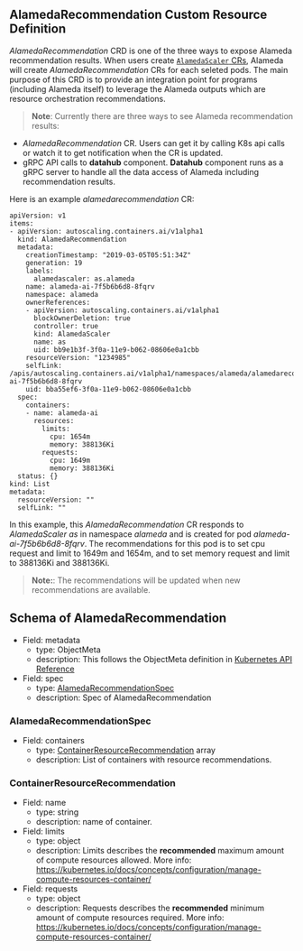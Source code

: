 ## AlamedaRecommendation Custom Resource Definition

_AlamedaRecommendation_ CRD is one of the three ways to expose Alameda recommendation results. When users create [`AlamedaScaler` CRs](./crd_alamedascaler.md), Alameda will create _AlamedaRecommendation_ CRs for each seleted pods. The main purpose of this CRD is to provide an integration point for programs (including Alameda itself) to leverage the Alameda outputs which are resource orchestration recommendations.

> **Note**: Currently there are three ways to see Alameda recommendation results:
- _AlamedaRecommendation_ CR. Users can get it by calling K8s api calls or watch it to get notification when the CR is updated.
- gRPC API calls to **datahub** component. **Datahub** component runs as a gRPC server to handle all the data access of Alameda including recommendation results.

Here is an example _alamedarecommendation_ CR:

```
apiVersion: v1
items:
- apiVersion: autoscaling.containers.ai/v1alpha1
  kind: AlamedaRecommendation
  metadata:
    creationTimestamp: "2019-03-05T05:51:34Z"
    generation: 19
    labels:
      alamedascaler: as.alameda
    name: alameda-ai-7f5b6b6d8-8fqrv
    namespace: alameda
    ownerReferences:
    - apiVersion: autoscaling.containers.ai/v1alpha1
      blockOwnerDeletion: true
      controller: true
      kind: AlamedaScaler
      name: as
      uid: bb9e1b3f-3f0a-11e9-b062-08606e0a1cbb
    resourceVersion: "1234985"
    selfLink: /apis/autoscaling.containers.ai/v1alpha1/namespaces/alameda/alamedarecommendations/alameda-ai-7f5b6b6d8-8fqrv
    uid: bba55ef6-3f0a-11e9-b062-08606e0a1cbb
  spec:
    containers:
    - name: alameda-ai
      resources:
        limits:
          cpu: 1654m
          memory: 388136Ki
        requests:
          cpu: 1649m
          memory: 388136Ki
  status: {}
kind: List
metadata:
  resourceVersion: ""
  selfLink: ""
```

In this example, this _AlamedaRecommendation_ CR responds to _AlamedaScaler_ _as_ in namespace _alameda_ and is created for pod _alameda-ai-7f5b6b6d8-8fqrv_. The recommendations for this pod is to set cpu request and limit to 1649m and 1654m, and to set memory request and limit to 388136Ki and 388136Ki.

> **Note:**: The recommendations will be updated when new recommendations are available.

## Schema of AlamedaRecommendation

- Field: metadata
  - type: ObjectMeta
  - description: This follows the ObjectMeta definition in [Kubernetes API Reference](https://kubernetes.io/docs/reference/#api-reference)
- Field: spec
  - type: [AlamedaRecommendationSpec](#alamedarecommendationspec)
  - description: Spec of AlamedaRecommendation

### AlamedaRecommendationSpec

- Field: containers
  - type: [ContainerResourceRecommendation](#containerresourcerecommendation) array
  - description: List of containers with resource recommendations.

### ContainerResourceRecommendation

- Field: name
  - type: string
  - description: name of container.
- Field: limits
  - type: object
  - description: Limits describes the **recommended** maximum amount of compute resources allowed. More info: https://kubernetes.io/docs/concepts/configuration/manage-compute-resources-container/
- Field: requests
  - type: object
  - description: Requests describes the **recommended** minimum amount of compute resources required. More info: https://kubernetes.io/docs/concepts/configuration/manage-compute-resources-container/

